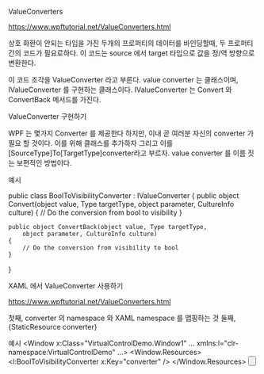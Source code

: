 ValueConverters

https://www.wpftutorial.net/ValueConverters.html

상호 화환이 안되는 타입을 가진 두개의 프로퍼티의 데이터를 바인딩할때, 두 프로퍼티
간의 코드가 필요로하다. 이 코드는 source 에서 target 타입으로 값을 정/역 방향으로
변환한다.

이 코드 조각을 ValueConverter 라고 부른다. value converter 는 클래스이며,
IValueConverter 를 구현하는 클래스이다. IValueConverter 는 Convert 와
ConvertBack 메서드를 가진다.

ValueConverter 구현하기

WPF 는 몇가지 Converter 를 제공한다 하지만, 이내 곧 여러분 자신의 converter 가 필요
할 것이다. 이를 위해 클래스를 추가하자 그리고 이를 [SourceType]To[TargetType]converter라고
부르자. value converter 를 이름 짓는 보편적인 방법이다.


예시

public class BoolToVisibilityConverter : IValueConverter
{
    public object Convert(object value, Type targetType,
        object parameter, CultureInfo culture)
    {
        // Do the conversion from bool to visibility
    }

    public object ConvertBack(object value, Type targetType,
        object parameter, CultureInfo culture)
    {
        // Do the conversion from visibility to bool
    }
}

XAML 에서 ValueConverter 사용하기

https://www.wpftutorial.net/ValueConverters.html


첫째, converter 의 namespace 와 XAML namespace 를 맵핑하는 것
둘째, {StaticResource converter}

예시
<Window x:Class="VirtualControlDemo.Window1"
    ...
    xmlns:l="clr-namespace:VirtualControlDemo"
    ...>
    <Window.Resources>
        <l:BoolToVisibilityConverter x:Key="converter" />
    </Window.Resources>
    <Grid>
        <Button Visibility="{Binding HasFunction,
            Converter={StaticResource converter}}" />
    </Grid>
</Window>
